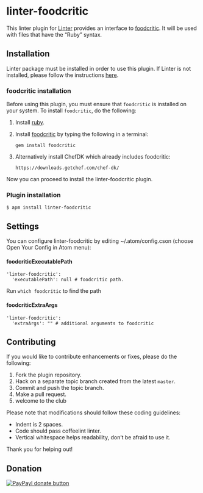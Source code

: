 linter-foodcritic
=========================

This linter plugin for [Linter](https://github.com/AtomLinter/Linter) provides an interface to [foodcritic](https://github.com/AtomLinter/linter-foodcritic). It will be used with files that have the “Ruby” syntax.

## Installation
Linter package must be installed in order to use this plugin. If Linter is not installed, please follow the instructions [here](https://github.com/AtomLinter/Linter).

### foodcritic installation
Before using this plugin, you must ensure that `foodcritic` is installed on your system. To install `foodcritic`, do the following:

1. Install [ruby](https://www.ruby-lang.org/).

2. Install [foodcritic](http://acrmp.github.io/foodcritic/) by typing the following in a terminal:
   ```
   gem install foodcritic
   ```
3. Alternatively install ChefDK which already includes foodcritic:
   ```
   https://downloads.getchef.com/chef-dk/
   ```

Now you can proceed to install the linter-foodcritic plugin.

### Plugin installation
```
$ apm install linter-foodcritic
```

## Settings
You can configure linter-foodcritic by editing ~/.atom/config.cson (choose Open Your Config in Atom menu):

#### foodcriticExecutablePath
```
'linter-foodcritic':
  'executablePath': null # foodcritic path.
```
Run `which foodcritic` to find the path

#### foodcriticExtraArgs
```
'linter-foodcritic':
  'extraArgs': "" # additional arguments to foodcritic
```

## Contributing
If you would like to contribute enhancements or fixes, please do the following:

1. Fork the plugin repository.
1. Hack on a separate topic branch created from the latest `master`.
1. Commit and push the topic branch.
1. Make a pull request.
1. welcome to the club

Please note that modifications should follow these coding guidelines:

- Indent is 2 spaces.
- Code should pass coffeelint linter.
- Vertical whitespace helps readability, don’t be afraid to use it.

Thank you for helping out!

## Donation
[![PayPayl donate button](https://img.shields.io/badge/paypal-donate-green.svg)](https://www.paypal.com/cgi-bin/webscr?cmd=_donations&business=LY6KCLJ6EFTDL&lc=EE&item_name=opensource&currency_code=EUR&bn=PP%2dDonationsBF%3abtn_donate_SM%2egif%3aNonHosted "Donate once-off to this project using Paypal")

